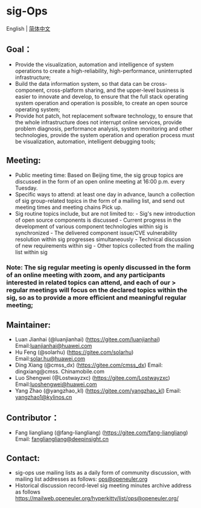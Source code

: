 # sig-Ops
English | [简体中文](./README_cn.md)

## Goal：
- Provide the visualization, automation and intelligence of system operations to create a high-reliability, high-performance, uninterrupted infrastructure;
- Build the data information system, so that data can be cross-component, cross-platform sharing, and the upper-level business is easier to innovate and develop, to ensure that the full stack operating system operation and operation is possible, to create an open source operating system;
- Provide hot patch, hot replacement software technology, to ensure that the whole infrastructure does not interrupt online services, provide problem diagnosis, performance analysis, system monitoring and other technologies, provide the system operation and operation process must be visualization, automation, intelligent debugging tools;

## Meeting:
- Public meeting time: Based on Beijing time, the sig group topics are discussed in the form of an open online meeting at 16:00 p.m. every Tuesday.
- Specific ways to attend: at least one day in advance, launch a collection of sig group-related topics in the form of a mailing list, and send out meeting times and meeting chains
Pick up.
- Sig routine topics include, but are not limited to:
        - Sig's new introduction of open source components is discussed
        - Current progress in the development of various component technologies within sig is synchronized
        - The delivered component issue/CVE vulnerability resolution within sig progresses simultaneously
        - Technical discussion of new requirements within sig
        - Other topics collected from the mailing list within sig

### Note: The sig regular meeting is openly discussed in the form of an online meeting with zoom, and any participants interested in related topics can attend, and each of our > regular meetings will focus on the declared topics within the sig, so as to provide a more efficient and meaningful regular meeting;

## Maintainer:
- Luan Jianhai (@luanjianhai) (https://gitee.com/luanjianhai) Email:luanjianhai@huawei.com
- Hu Feng (@solarhu) (https://gitee.com/solarhu) Email:solar.hu@huawei.com
- Ding Xiang (@cmss_dx) (https://gitee.com/cmss_dx) Email: dingxiang@cmss. Chinamobile.com
- Luo Shengwei (@Lostwayzxc) (https://gitee.com/Lostwayzxc)   Email:luoshengwei@huawei.com
- Yang Zhao (@yangzhao_kl) (https://gitee.com/yangzhao_kl) Email: yangzhao1@kylinos.cn

## Contributor：
- Fang liangliang (@fang-liangliang) (https://gitee.com/fang-liangliang) Email: fangliangliang@deepinsight.cn

## Contact:
- sig-ops use mailing lists as a daily form of community discussion, with mailing list addresses as follows:
ops@openeuler.org
- Historical discussion record-level sig meeting minutes archive address as follows
https://mailweb.openeuler.org/hyperkitty/list/ops@openeuler.org/
